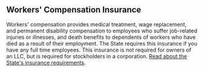 ## Workers' Compensation Insurance

Workers' compensation provides medical treatment, wage replacement, and permanent disability compensation to employees who suffer job-related injuries or illnesses, and death benefits to dependents of workers who have died as a result of their employment. The State requires this insurance if you have any full time employees. This insurance is not required for owners of an LLC, but is required for stockholders in a corporation. [Read about the State's insurance requirements](https://www.nj.gov/labor/wc/employer/require/insure_index.html).
